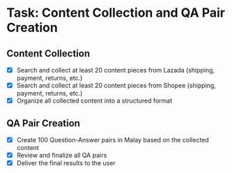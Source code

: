 # Task: Content Collection and QA Pair Creation

## Content Collection
- [x] Search and collect at least 20 content pieces from Lazada (shipping, payment, returns, etc.)
- [x] Search and collect at least 20 content pieces from Shopee (shipping, payment, returns, etc.)
- [x] Organize all collected content into a structured format

## QA Pair Creation
- [x] Create 100 Question-Answer pairs in Malay based on the collected content
- [x] Review and finalize all QA pairs
- [x] Deliver the final results to the user
